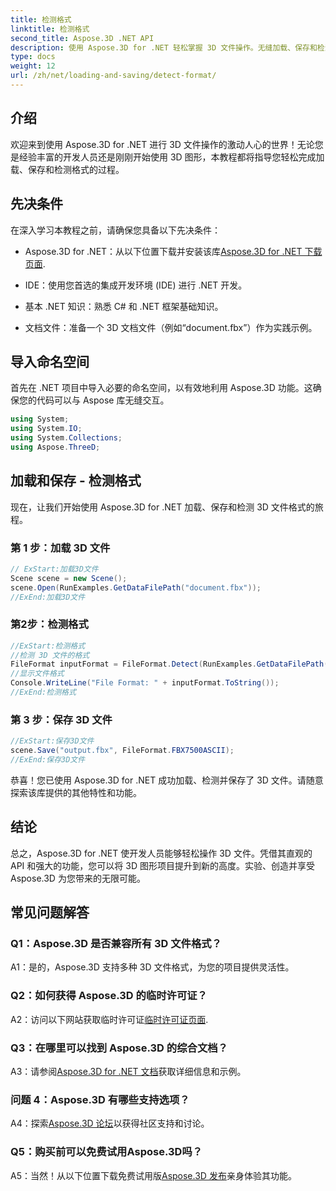 ```yaml
---
title: 检测格式
linktitle: 检测格式
second_title: Aspose.3D .NET API
description: 使用 Aspose.3D for .NET 轻松掌握 3D 文件操作。无缝加载、保存和检测格式。
type: docs
weight: 12
url: /zh/net/loading-and-saving/detect-format/
---
```

## 介绍

欢迎来到使用 Aspose.3D for .NET 进行 3D 文件操作的激动人心的世界！无论您是经验丰富的开发人员还是刚刚开始使用 3D 图形，本教程都将指导您轻松完成加载、保存和检测格式的过程。

## 先决条件

在深入学习本教程之前，请确保您具备以下先决条件：

-  Aspose.3D for .NET：从以下位置下载并安装该库[Aspose.3D for .NET 下载页面](https://releases.aspose.com/3d/net/).

- IDE：使用您首选的集成开发环境 (IDE) 进行 .NET 开发。

- 基本 .NET 知识：熟悉 C# 和 .NET 框架基础知识。

- 文档文件：准备一个 3D 文档文件（例如“document.fbx”）作为实践示例。

## 导入命名空间

首先在 .NET 项目中导入必要的命名空间，以有效地利用 Aspose.3D 功能。这确保您的代码可以与 Aspose 库无缝交互。

```csharp
using System;
using System.IO;
using System.Collections;
using Aspose.ThreeD;
```

## 加载和保存 - 检测格式

现在，让我们开始使用 Aspose.3D for .NET 加载、保存和检测 3D 文件格式的旅程。

### 第 1 步：加载 3D 文件

```csharp
// ExStart:加载3D文件
Scene scene = new Scene();
scene.Open(RunExamples.GetDataFilePath("document.fbx"));
//ExEnd:加载3D文件
```

### 第2步：检测格式

```csharp
//ExStart:检测格式
//检测 3D 文件的格式
FileFormat inputFormat = FileFormat.Detect(RunExamples.GetDataFilePath("document.fbx"));
//显示文件格式
Console.WriteLine("File Format: " + inputFormat.ToString());
//ExEnd:检测格式
```

### 第 3 步：保存 3D 文件

```csharp
//ExStart:保存3D文件
scene.Save("output.fbx", FileFormat.FBX7500ASCII);
//ExEnd:保存3D文件
```

恭喜！您已使用 Aspose.3D for .NET 成功加载、检测并保存了 3D 文件。请随意探索该库提供的其他特性和功能。

## 结论

总之，Aspose.3D for .NET 使开发人员能够轻松操作 3D 文件。凭借其直观的 API 和强大的功能，您可以将 3D 图形项目提升到新的高度。实验、创造并享受 Aspose.3D 为您带来的无限可能。

## 常见问题解答

### Q1：Aspose.3D 是否兼容所有 3D 文件格式？

A1：是的，Aspose.3D 支持多种 3D 文件格式，为您的项目提供灵活性。

### Q2：如何获得 Aspose.3D 的临时许可证？

 A2：访问以下网站获取临时许可证[临时许可证页面](https://purchase.aspose.com/temporary-license/).

### Q3：在哪里可以找到 Aspose.3D 的综合文档？

 A3：请参阅[Aspose.3D for .NET 文档](https://reference.aspose.com/3d/net/)获取详细信息和示例。

### 问题 4：Aspose.3D 有哪些支持选项？

A4：探索[Aspose.3D 论坛](https://forum.aspose.com/c/3d/18)以获得社区支持和讨论。

### Q5：购买前可以免费试用Aspose.3D吗？

A5：当然！从以下位置下载免费试用版[Aspose.3D 发布](https://releases.aspose.com/)亲身体验其功能。